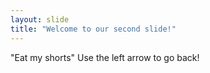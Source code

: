 ```yaml
---
layout: slide
title: "Welcome to our second slide!"
---
```

"Eat my shorts"
Use the left arrow to go back!

